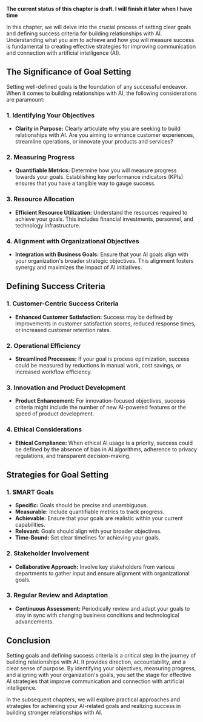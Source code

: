 **The current status of this chapter is draft. I will finish it later when I have time**

In this chapter, we will delve into the crucial process of setting clear goals and defining success criteria for building relationships with AI. Understanding what you aim to achieve and how you will measure success is fundamental to creating effective strategies for improving communication and connection with artificial intelligence (AI).

The Significance of Goal Setting
--------------------------------

Setting well-defined goals is the foundation of any successful endeavor. When it comes to building relationships with AI, the following considerations are paramount:

### 1. **Identifying Your Objectives**

* **Clarity in Purpose:** Clearly articulate why you are seeking to build relationships with AI. Are you aiming to enhance customer experiences, streamline operations, or innovate your products and services?

### 2. **Measuring Progress**

* **Quantifiable Metrics:** Determine how you will measure progress towards your goals. Establishing key performance indicators (KPIs) ensures that you have a tangible way to gauge success.

### 3. **Resource Allocation**

* **Efficient Resource Utilization:** Understand the resources required to achieve your goals. This includes financial investments, personnel, and technology infrastructure.

### 4. **Alignment with Organizational Objectives**

* **Integration with Business Goals:** Ensure that your AI goals align with your organization's broader strategic objectives. This alignment fosters synergy and maximizes the impact of AI initiatives.

Defining Success Criteria
-------------------------

### 1. **Customer-Centric Success Criteria**

* **Enhanced Customer Satisfaction:** Success may be defined by improvements in customer satisfaction scores, reduced response times, or increased customer retention rates.

### 2. **Operational Efficiency**

* **Streamlined Processes:** If your goal is process optimization, success could be measured by reductions in manual work, cost savings, or increased workflow efficiency.

### 3. **Innovation and Product Development**

* **Product Enhancement:** For innovation-focused objectives, success criteria might include the number of new AI-powered features or the speed of product development.

### 4. **Ethical Considerations**

* **Ethical Compliance:** When ethical AI usage is a priority, success could be defined by the absence of bias in AI algorithms, adherence to privacy regulations, and transparent decision-making.

Strategies for Goal Setting
---------------------------

### 1. **SMART Goals**

* **Specific:** Goals should be precise and unambiguous.
* **Measurable:** Include quantifiable metrics to track progress.
* **Achievable:** Ensure that your goals are realistic within your current capabilities.
* **Relevant:** Goals should align with your broader objectives.
* **Time-Bound:** Set clear timelines for achieving your goals.

### 2. **Stakeholder Involvement**

* **Collaborative Approach:** Involve key stakeholders from various departments to gather input and ensure alignment with organizational goals.

### 3. **Regular Review and Adaptation**

* **Continuous Assessment:** Periodically review and adapt your goals to stay in sync with changing business conditions and technological advancements.

Conclusion
----------

Setting goals and defining success criteria is a critical step in the journey of building relationships with AI. It provides direction, accountability, and a clear sense of purpose. By identifying your objectives, measuring progress, and aligning with your organization's goals, you set the stage for effective AI strategies that improve communication and connection with artificial intelligence.

In the subsequent chapters, we will explore practical approaches and strategies for achieving your AI-related goals and realizing success in building stronger relationships with AI.
